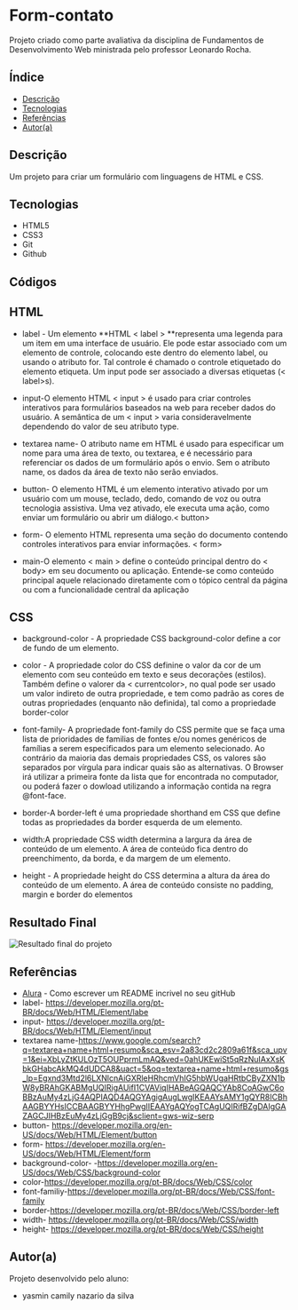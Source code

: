 # Form-contato
 
Projeto criado como parte avaliativa da disciplina de Fundamentos de Desenvolvimento Web ministrada pelo professor Leonardo Rocha.
 
## Índice
* [Descrição](#descrição)
* [Tecnologias](#tecnologias)
* [Referências](#referências)
* [Autor(a)](#autora)
 
## Descrição
 
Um projeto para criar um formulário com linguagens de HTML e CSS.
 
 
## Tecnologias
 
* HTML5
* CSS3
* Git
* Github
 
## Códigos
## **HTML**
 
* label - Um elemento **HTML < label > **representa uma legenda para um item em uma interface de usuário. Ele pode estar associado com um elemento de controle, colocando este dentro do elemento label, ou usando o atributo for. Tal controle é chamado o controle etiquetado do elemento etiqueta. Um input pode ser associado a diversas etiquetas (< label>s).
 
 * input-O elemento HTML < input > é usado para criar controles interativos para formulários baseados na web para receber dados do usuário. A semântica de um < input > varia consideravelmente dependendo do valor de seu atributo type.
 
* textarea name- O atributo name em HTML é usado para especificar um nome para uma área de texto, ou textarea, e é necessário para referenciar os dados de um formulário após o envio. Sem o atributo name, os dados da área de texto não serão enviados.
 
* button- O elemento HTML é um elemento interativo ativado por um usuário com um mouse, teclado, dedo, comando de voz ou outra tecnologia assistiva. Uma vez ativado, ele executa uma ação, como enviar um formulário ou abrir um diálogo.< button>
 
* form- O elemento HTML representa uma seção do documento contendo controles interativos para enviar informações. < form>
 
* main-O elemento < main > define o conteúdo principal dentro do < body> em seu documento ou aplicação. Entende-se como conteúdo principal aquele relacionado diretamente com o tópico central da página ou com a funcionalidade central da aplicação
 
 ## **CSS**
* background-color - A propriedade CSS background-color define a cor de fundo de um elemento.
 
 * color - A propriedade color do CSS definine o valor da cor de um elemento com seu conteúdo em texto e seus decorações (estilos). Também define o valorer da < currentcolor>, no qual pode ser usado um valor indireto de outra propriedade, e tem como padrão as cores de outras propriedades (enquanto não definida), tal como a propriedade border-color
 
 
 * font-family- A propriedade font-family do CSS permite que se faça uma lista de prioridades de familias de fontes e/ou nomes genéricos de famílias a serem especificados para um elemento selecionado. Ao contrário da maioria das demais propriedades CSS, os valores são separados por vírgula para indicar quais são as alternativas. O Browser irá utilizar a primeira fonte da lista que for encontrada no computador, ou poderá fazer o dowload utilizando a informação contida na regra @font-face.
 
 
* border-A border-left é uma propriedade shorthand em CSS que define todas as propriedades da border esquerda de um elemento.
 
* width:A propriedade CSS width determina a largura da área de conteúdo de um elemento. A área de conteúdo fica dentro do preenchimento, da borda, e da margem de um elemento.
 
* height - A propriedade height do CSS determina a altura da área do conteúdo de um elemento. A área de conteúdo consiste no padding, margin e border do elementos
 
## Resultado Final
 
 ![Resultado final do projeto](img/Resultado%20Final.png)
 
## Referências
 
* [Alura](https://www.alura.com.br/artigos/escrever-bom-readme) - Como escrever um README incrivel no seu gitHub
* label- https://developer.mozilla.org/pt-BR/docs/Web/HTML/Element/labe
* input- https://developer.mozilla.org/pt-BR/docs/Web/HTML/Element/input
* textarea name-https://www.google.com/search?q=textarea+name+html+resumo&sca_esv=2a83cd2c2809a61f&sca_upv=1&ei=XbLyZtKULOzT5OUPprmLmAQ&ved=0ahUKEwiSt5qRzNuIAxXsKbkGHabcAkMQ4dUDCA8&uact=5&oq=textarea+name+html+resumo&gs_lp=Egxnd3Mtd2l6LXNlcnAiGXRleHRhcmVhIG5hbWUgaHRtbCByZXN1bW8yBRAhGKABMgUQIRigAUifI1CVAViqIHABeAGQAQCYAb8CoAGwC6oBBzAuMy4zLjG4AQPIAQD4AQGYAgigAugLwgIKEAAYsAMY1gQYR8ICBhAAGBYYHsICCBAAGBYYHhgPwgIIEAAYgAQYogTCAgUQIRifBZgDAIgGAZAGCJIHBzEuMy4zLjGgB9cj&sclient=gws-wiz-serp
* button- https://developer.mozilla.org/en-US/docs/Web/HTML/Element/button
* form- https://developer.mozilla.org/en-US/docs/Web/HTML/Element/form
 * background-color- -https://developer.mozilla.org/en-US/docs/Web/CSS/background-color
 * color-https://developer.mozilla.org/pt-BR/docs/Web/CSS/color
 * font-familiy-https://developer.mozilla.org/pt-BR/docs/Web/CSS/font-family
 * border-https://developer.mozilla.org/pt-BR/docs/Web/CSS/border-left
 * width- https://developer.mozilla.org/pt-BR/docs/Web/CSS/width
 * height- https://developer.mozilla.org/pt-BR/docs/Web/CSS/height
 
 
## Autor(a)
 
Projeto desenvolvido pelo aluno:
 
* yasmin camily nazario da silva 